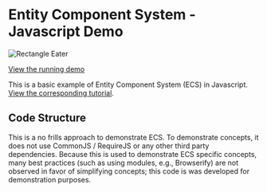 # Entity Component System - Javascript Demo
![Rectangle Eater](https://s3.amazonaws.com/vasir-assets/rectangle-eater/rectangleeater.gif)

[View the running demo](http://enoex.github.io/RectangleEater/)

This is a basic example of Entity Component System (ECS) in Javascript. [View the corresponding tutorial](http://vasir.net/blog/game-development/how-to-build-entity-component-system-in-javascript).

## Code Structure
This is a no frills approach to demonstrate ECS. To demonstrate concepts, it does not use CommonJS / RequireJS or any other third party dependencies. Because this is used to demonstrate ECS specific concepts, many best practices (such as using modules, e.g., Browserify) are not observed in favor of simplifying concepts; this code is was developed for demonstration purposes.
